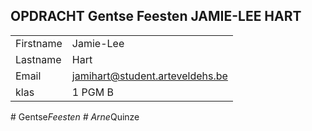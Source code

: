## OPDRACHT Gentse Feesten JAMIE-LEE HART

|           |                                 |
| --------- | ------------------------------- |
| Firstname | Jamie-Lee                       |
| Lastname  | Hart                            |
| Email     | jamihart@student.arteveldehs.be |
| klas      | 1 PGM B                         |
#   G e n t s e _ F e e s t e n  
 #   A r n e _ Q u i n z e  
 